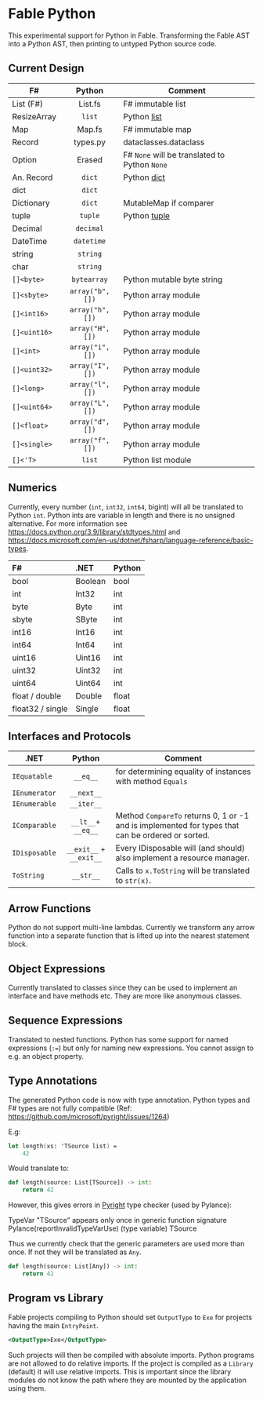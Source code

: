 # Fable Python

This experimental support for Python in Fable. Transforming the Fable AST into a Python AST, then printing to untyped
Python source code.

## Current Design

| F#           |      Python      | Comment                                                                           |
|--------------|:----------------:|-----------------------------------------------------------------------------------|
| List (F#)    |     List.fs      | F# immutable list                                                                 |
| ResizeArray  |      `list`      | Python [list](https://docs.python.org/3/library/stdtypes.html#typesseq-list)      |
| Map          |      Map.fs      | F# immutable map                                                                  |
| Record       |     types.py     | dataclasses.dataclass                                                             |
| Option       |      Erased      | F# `None` will be translated to Python `None`                                     |
| An. Record   |      `dict`      | Python [dict](https://docs.python.org/3/library/stdtypes.html#mapping-types-dict) |
| dict         |      `dict`      |                                                                                   |
| Dictionary   |      `dict`      | MutableMap if comparer                                                            |
| tuple        |     `tuple`      | Python [tuple](https://docs.python.org/3/library/stdtypes.html#tuples)            |
| Decimal      |    `decimal`     |                                                                                   |
| DateTime     |    `datetime`    |                                                                                   |
| string       |     `string`     |                                                                                   |
| char         |     `string`     |                                                                                   |
| `[]<byte>`   |   `bytearray`    | Python mutable byte string                                                        |
| `[]<sbyte>`  | `array("b", [])` | Python array module                                                               |
| `[]<int16>`  | `array("h", [])` | Python array module                                                               |
| `[]<uint16>` | `array("H", [])` | Python array module                                                               |
| `[]<int>`    | `array("i", [])` | Python array module                                                               |
| `[]<uint32>` | `array("I", [])` | Python array module                                                               |
| `[]<long>`   | `array("l", [])` | Python array module                                                               |
| `[]<uint64>` | `array("L", [])` | Python array module                                                               |
| `[]<float>`  | `array("d", [])` | Python array module                                                               |
| `[]<single>` | `array("f", [])` | Python array module                                                               |
| `[]<'T>`     |      `list`      | Python list module                                                                |

## Numerics

Currently, every number (`int`, `int32`, `int64`, bigint) will all be translated to Python `int`. Python ints are variable in
length and there is no unsigned alternative. For more information see https://docs.python.org/3.9/library/stdtypes.html
and https://docs.microsoft.com/en-us/dotnet/fsharp/language-reference/basic-types.

| F#               | .NET    | Python |
|:-----------------|:--------|--------|
| bool             | Boolean | bool   |
| int              | Int32   | int    |
| byte             | Byte    | int    |
| sbyte            | SByte   | int    |
| int16            | Int16   | int    |
| int64            | Int64   | int    |
| uint16           | Uint16  | int    |
| uint32           | Uint32  | int    |
| uint64           | Uint64  | int    |
| float / double   | Double  | float  |
| float32 / single | Single  | float  |

## Interfaces and Protocols

| .NET          |         Python          | Comment                                                                                           |
|---------------|:-----------------------:|---------------------------------------------------------------------------------------------------|
| `IEquatable`  |        `__eq__`         | for determining equality of instances with method `Equals`                                        |
| `IEnumerator` |       `__next__`        |                                                                                                   |
| `IEnumerable` |       `__iter__`        |                                                                                                   |
| `IComparable` |   `__lt__`+ `__eq__`    | Method `CompareTo` returns 0, 1 or -1 and is implemented for types that can be ordered or sorted. |
| `IDisposable` | `__exit__` + `__exit__` | Every IDisposable will (and should) also implement a resource manager.                            |
| `ToString`    |        `__str__`        | Calls to `x.ToString` will be translated to `str(x)`.                                             |

## Arrow Functions

Python do not support multi-line lambdas. Currently we transform any arrow function into a separate function that is
lifted up into the nearest statement block.

## Object Expressions

Currently translated to classes since they can be used to implement an interface and have methods etc. They are more like
anonymous classes.

## Sequence Expressions

Translated to nested functions. Python has some support for named expressions (`:=`) but only for naming new
expressions. You cannot assign to e.g. an object property.

## Type Annotations

The generated Python code is now with type annotation. Python types and F# types are not fully compatible (Ref:
https://github.com/microsoft/pyright/issues/1264)

E.g:

```fs
let length(xs: 'TSource list) =
    42
```

Would translate to:

```py
def length(source: List[TSource]) -> int:
    return 42
```

However, this gives errors in [Pyright](https://github.com/microsoft/pyright) type checker (used by Pylance):

TypeVar "TSource" appears only once in generic function signature Pylance(reportInvalidTypeVarUse)
(type variable) TSource

Thus we currently check that the generic parameters are used more than once. If not they will be translated as `Any`.

```py
def length(source: List[Any]) -> int:
    return 42
```

## Program vs Library

Fable projects compiling to Python should set `OutputType` to `Exe` for projects having the main `EntryPoint`.

```xml
<OutputType>Exe</OutputType>
```

Such projects will then be compiled with absolute imports. Python programs are not allowed to do relative imports. If
the project is compiled as a `Library` (default) it will use relative imports. This is important since the library
modules do not know the path where they are mounted by the application using them.
